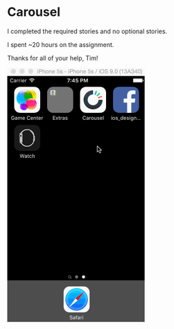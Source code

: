 # Carousel

I completed the required stories and no optional stories.

I spent ~20 hours on the assignment.

Thanks for all of your help, Tim!

![Animated gif demo](https://github.com/tracychu/Carousel/blob/master/CarouselDemo.gif)

